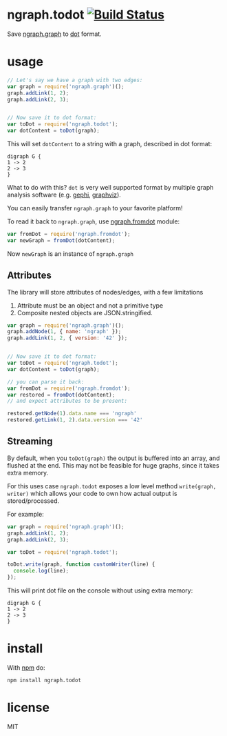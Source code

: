 # ngraph.todot [![Build Status](https://travis-ci.org/anvaka/ngraph.todot.svg)](https://travis-ci.org/anvaka/ngraph.todot)

Save [ngraph.graph](https://github.com/anvaka/ngraph.graph) to [dot](https://en.wikipedia.org/wiki/DOT_(graph_description_language)) format.

# usage

``` js
// Let's say we have a graph with two edges:
var graph = require('ngraph.graph')();
graph.addLink(1, 2);
graph.addLink(2, 3);


// Now save it to dot format:
var toDot = require('ngraph.todot');
var dotContent = toDot(graph);
```

This will set `dotContent` to a string with a graph, described in dot format:

```
digraph G {
1 -> 2
2 -> 3
}
```

What to do with this? `dot` is very well supported format by multiple graph
analysis software (e.g. [gephi](http://gephi.github.io/), [graphviz](http://www.graphviz.org/)).

You can easily transfer `ngraph.graph` to your favorite platform!

To read it back to `ngraph.graph`, use [ngraph.fromdot](https://github.com/anvaka/ngraph.fromdot)
module:

``` js
var fromDot = require('ngraph.fromdot');
var newGraph = fromDot(dotContent);
```

Now `newGraph` is an instance of `ngraph.graph`

## Attributes

The library will store attributes of nodes/edges, with a few limitations

1. Attribute must be an object and not a primitive type
2. Composite nested objects are JSON.stringified.

``` js
var graph = require('ngraph.graph')();
graph.addNode(1, { name: 'ngraph' });
graph.addLink(1, 2, { version: '42' });


// Now save it to dot format:
var toDot = require('ngraph.todot');
var dotContent = toDot(graph);

// you can parse it back:
var fromDot = require('ngraph.fromdot');
var restored = fromDot(dotContent);
// and expect attributes to be present:

restored.getNode(1).data.name === 'ngraph'
restored.getLink(1, 2).data.version === '42'
```

## Streaming

By default, when you `toDot(graph)` the output is buffered into an array,
and flushed at the end. This may not be feasible for huge graphs, since it takes
extra memory.

For this uses case `ngraph.todot` exposes a low level method `write(graph, writer)` which
allows your code to own how actual output is stored/processed.

For example:

``` js
var graph = require('ngraph.graph')();
graph.addLink(1, 2);
graph.addLink(2, 3);

var toDot = require('ngraph.todot');

toDot.write(graph, function customWriter(line) {
  console.log(line);
});

```

This will print dot file on the console without using extra memory:

```
digraph G {
1 -> 2
2 -> 3
}
```

# install

With [npm](https://npmjs.org) do:

```
npm install ngraph.todot
```

# license

MIT

